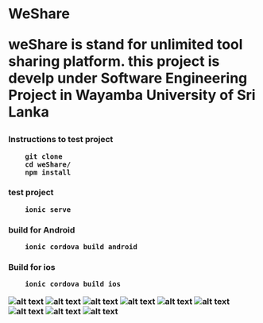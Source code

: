 <h1> WeShare

weShare is stand for unlimited tool sharing platform. this project is develp under Software Engineering Project in Wayamba University of Sri Lanka

<h3>Instructions to test project

        git clone
        cd weShare/
        npm install

<h3>test project

        ionic serve

<h3>build for Android

        ionic cordova build android

<h3>Build for ios

        ionic cordova build ios


![alt text](https://firebasestorage.googleapis.com/v0/b/weshare-4e97e.appspot.com/o/weShare%2F001.PNG?alt=media&token=9f377050-472c-4db5-b294-1e18e8b4a0c4)
![alt text](https://firebasestorage.googleapis.com/v0/b/weshare-4e97e.appspot.com/o/weShare%2F002.PNG?alt=media&token=62b30585-738e-4665-9378-01a63c4c9078)
![alt text](https://firebasestorage.googleapis.com/v0/b/weshare-4e97e.appspot.com/o/weShare%2F003.PNG?alt=media&token=5a88d93d-dc4d-4a7e-9ea3-ae102278abed)
![alt text](https://firebasestorage.googleapis.com/v0/b/weshare-4e97e.appspot.com/o/weShare%2F004.PNG?alt=media&token=e61eef6d-2f1a-4ddc-9407-f17c8c533bfa)
![alt text](https://firebasestorage.googleapis.com/v0/b/weshare-4e97e.appspot.com/o/weShare%2F005.PNG?alt=media&token=2da30380-3e9f-487e-b87c-0049064126ca)
![alt text](https://firebasestorage.googleapis.com/v0/b/weshare-4e97e.appspot.com/o/weShare%2F006.PNG?alt=media&token=790a3e8e-abb5-484d-ae4b-a56448a61db2)
![alt text](https://firebasestorage.googleapis.com/v0/b/weshare-4e97e.appspot.com/o/weShare%2F007.PNG?alt=media&token=fb0a763a-833d-4924-abdc-1e8fc2b81278)
![alt text](https://firebasestorage.googleapis.com/v0/b/weshare-4e97e.appspot.com/o/weShare%2F008.PNG?alt=media&token=05a5b93b-54b1-46f1-9ce4-aab26e1e658c)
![alt text](https://firebasestorage.googleapis.com/v0/b/weshare-4e97e.appspot.com/o/weShare%2F009.PNG?alt=media&token=60453b16-c9e6-4737-87f5-2f2a65cc02ba)